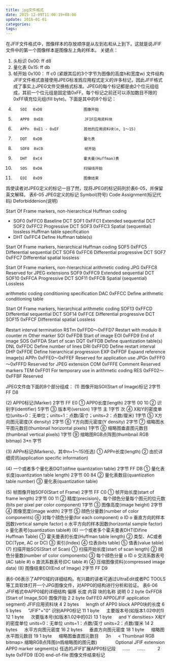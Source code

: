 ```yaml
---
title: jpg文件格式
date: 2015-12-09T11:00:19+08:00
update: 2016-01-01
categories:
tags:
---
```

在JFIF文件格式中，图像样本的存放顺序是从左到右和从上到下。这就是说JFIF文件中的第一个图像样本是图像左上角的样本。
关键点：
1. 头标识 0x00: ff d8
2. 量化表 0x15: ff db
3. 帧开始 0x100： ff c0 (紧跟其后的3个字节为图像的高度h和宽度w)
文件结构
JFIF文件格式直接使用JPEG标准爲应用程式定义的许多标记，因此JFIF格式成了事实上JPEG文件交换格式标准。JPEG的每个标记都是由2个位元组组成，其前一个位元组是固定值0xFF。每个标记之前还可以添加数目不限的0xFF填充位元组(fill byte)。下面是其中的8个标记：
1.        SOI　 0xD8　　　　　　　　　　　图像开始
2.        APP0  0xE0　　　　　　　　　　　JFIF应用资料块
3.        APPn  0xE1 - 0xEF　　　      其他的应用资料块(n, 1～15)
4.        DQT　 0xDB　　　　　　　　　　　量化表
5.        SOF0  0xC0　　　　　　　　　　　帧开始
6.        DHT　 0xC4　　　　　　　　　　　霍夫曼(Huffman)表
7.        SOS　 0xDA　　　　　　　　　　　扫描线开始
8.        EOI　 0xD9　　　　　　　　　　　图像结束
爲使读者对JPEG定义的标记一目了然，现将JPEG的标记码列於表6-05，并保留英文解释。
表6-05 JPEG定义的标记
Symbol(符号)        Code Assignment(标记代码)        Deforbiddenion(说明)

Start Of Frame markers, non-hierarchical Huffman coding
- SOF0         0xFFC0        Baseline DCT
SOF1         0xFFC1        Extended sequential DCT
SOF2         0xFFC2        Progressive DCT
SOF3         0xFFC3        Spatial (sequential) lossless
Huffman table specification
- DHT          0xFFC4        Define Huffman table(s)

Start Of Frame markers, hierarchical Huffman coding
SOF5         0xFFC5        Differential sequential DCT
SOF6         0xFFC6        Differential progressive DCT
SOF7         0xFFC7        Differential spatial lossless

Start Of Frame markers, non-hierarchical arithmetic coding
JPG          0xFFC8        Reserved for JPEG extensions
SOF9         0xFFC9        Extended sequential DCT
SOF10        0xFFCA        Progressive DCT
SOF11        0xFFCB        Spatial (sequential) Lossless

arithmetic coding conditioning specification
DAC          0xFFCC        Define arithmetic conditioning table

Start Of Frame markers, hierarchical arithmetic coding
SOF13        0xFFCD        Differential sequential DCT
SOF14        0xFFCE        Differential progressive DCT
SOF15        0xFFCF        Differential spatial Lossless

Restart interval termination
RSTm        0xFFD0～0xFFD7        Restart with modulo 8 counter m
Other marker
SOI         0xFFD8        Start of image
EOI         0xFFD9        End of image
SOS         0xFFDA        Start of scan
DQT         0xFFDB        Define quantization table(s)
DNL         0xFFDC        Define number of lines
DRI         0xFFDD        Define restart interval
DHP         0xFFDE        Define hierarchical progression
EXP         0xFFDF        Expand reference image(s)
APPn        0xFFE0～0xFFEF        Reserved for application use
JPGn        0xFFF0～0xFFFD        Reserved for JPEG extension
COM         0xFFFE        Comment
Reserved markers
TEM         0xFF01        For temporary use in arithmetic coding
RES         0xFF02～0xFFBF        Reserved

JPEG文件由下面的8个部分组成：
(1) 图像开始SOI(Start of Image)标记 2字节 FF D8

(2) APP0标记(Marker) 2字节 FF E0
    ① APP0长度(length) 2字节  00 10
    ② 识别字(identifier) 5字节
    ③ 版本号(version) 1字节 主 1字节 次
    ④ X和Y的密度单位(units=0：无单位；units=1：点数/英寸；units=2：点数/厘米) 1字节
    ⑤ X方向图元密度(X density) 2字节
    ⑥ Y方向图元密度(Y density) 2字节
    ⑦ 缩略图水平图元数目(thumbnail horizontal pixels) 1字节
    ⑧ 缩略图垂直图元数目(thumbnail vertical pixels) 1字节
    ⑨ 缩略图RGB点阵图(thumbnail RGB bitmap) 3*n 字节

(3) APPn标记(Markers)，其中n=1～15(任选)
    ① APPn长度(length)
    ② 由於详细资讯(application specific information)

(4) 一个或者多个量化表DQT(difine quantization table) 2字节 FF DB
    ① 量化表长度(quantization table length)  2字节 00 84
    ② 量化表数目(quantization table number)
    ③ 量化表(quantization table)

(5) 帧图像开始SOF0(Start of Frame) 2字节 FF C0
    ① 帧开始长度(start of frame length)  2字节 00 11
    ② 精度(precision)，每个顔色分量每个图元的位元数(bits per pixel per color component) 1字节
    ③ 图像高度(image height) 2字节
    ④ 图像宽度(image width) 2字节
    ⑤ 顔色分量数(number of color components)
    ⑥ 对每个顔色分量(for each component)
      o        ID
      o        垂直方向的样本因数(vertical sample factor)
      o        水平方向的样本因数(horizontal sample factor)
      o        量化表号(quantization table#)
(6) 一个或者多个霍夫曼表DHT(Difine Huffman Table)
    ① 霍夫曼表的长度(Huffman table length)
    ② 类型、AC或者DC(Type, AC or DC)
    ③ 索引(Index)
    ④ 位表(bits table)
    ⑤ 值表(value table)
(7) 扫描开始SOS(Start of Scan)
    ① 扫描开始长度(start of scan length)
    ② 顔色分量数(number of color components)
    ③ 每个顔色分量
      o        ID
      o        交流系数表号(AC table #)
      o        直流系数表号(DC table #)
    ④ 压缩图像资料(compressed image data)
(8) 图像结束EOI(End of Image) 2字节 FF D9

表6-06表示了APP0域的详细结构。有兴趣的读者可通过UltraEdit或者PC TOOLS等工具软体打开一个JPG图像文件，对APP0的结构进行分析和验证。
表6-06 JFIF格式中APP0域的详细结构
偏移        长度        内容        块的名称        说明
0        2 byte        0xFFD8        (Start of Image,SOI)        图像开始
2        2 byte        0xFFE0        APP0(JFIF application segment)        JFIF应用资料块
4        2 bytes        　        length of APP0 block        APP0块的长度
6        5 bytes        　        "JFIF"+"0"        识别APP0标记
11        1 byte        　                主要版本号(如版本1.02中的1)
12        1 byte        　                次要版本号(如版本1.02中的02)
13        1 byte        　         and Y densities>        X和Y的密度单位
units=0：无单位
units=1：点数/英寸
units=2：点数/厘米
14        2 bytes        　                水平方向图元密度
16        2 bytes        　                垂直方向图元密度
18        1 byte        　                缩略图水平图元数目
19        1 byte        　                缩略图垂直图元数目
　        3n        　        < Thumbnail RGB bitmap>        缩略RGB点阵图(n爲缩略图的图元数)
　        　        　        Optional JFIF extension APP0 marker segment(s)        任选的JFIF扩展APP0标记段
　        ……        　        ……        　
　        2 byte        0xFFD9        (EOI) end-of-file        图像文件结束标记
